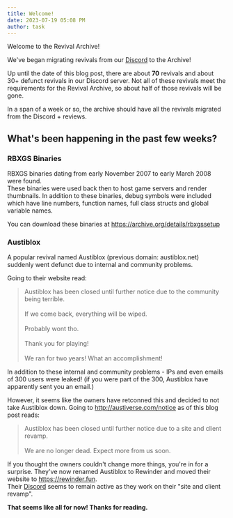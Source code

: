 ```yaml
---
title: Welcome!
date: 2023-07-19 05:08 PM
author: task
---
```


Welcome to the Revival Archive!

We've began migrating revivals from our [Discord](https://discord.gg/zfC3VH2WBa) to the Archive!  

Up until the date of this blog post, there are about **70** revivals and about 30+ defunct revivals in our Discord server.
Not all of these revivals meet the requirements for the Revival Archive, so about half of those revivals will be gone.  

In a span of a week or so, the archive should have all the revivals migrated from the Discord + reviews.

## What's been happening in the past few weeks?

### RBXGS Binaries
RBXGS binaries dating from early November 2007 to early March 2008 were found.   
These binaries were used back then to host game servers and render thumbnails. In addition to these binaries, debug symbols were included which have line numbers, function names, full class structs and global variable names. 

You can download these binaries at https://archive.org/details/rbxgssetup

### Austiblox

A popular revival named Austiblox (previous domain: austiblox.net) suddenly went defunct due to internal and community problems.  

Going to their website read: 
> Austiblox has been closed until further notice due to the community being terrible.<br>  
> If we come back, everything will be wiped.<br>  
> Probably wont tho.<br>  
> Thank you for playing!<br>  
> We ran for two years! What an accomplishment!

In addition to these internal and community problems - IPs and even emails of 300 users were leaked! (if you were part of the 300, Austiblox have apparently sent you an email.)

However, it seems like the owners have retconned this and decided to not take Austiblox down. Going to http://austiverse.com/notice as of this blog post reads:

> Austiblox has been closed until further notice due to a site and client revamp.<br>  
> We are no longer dead. Expect more from us soon.

If you thought the owners couldn't change more things, you're in for a surprise. They've now renamed Austiblox to Rewinder and moved their website to <https://rewinder.fun>.  
Their [Discord](https://discord.gg/austiblox) seems to remain active as they work on their "site and client revamp".

**That seems like all for now! Thanks for reading.**